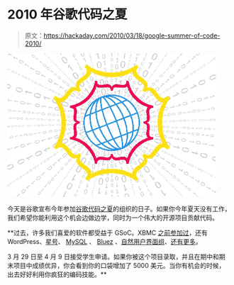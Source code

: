 # 2010 年谷歌代码之夏

> 原文：<https://hackaday.com/2010/03/18/google-summer-of-code-2010/>

![](img/6c91f1a899db99c4a8fff2115297b08c.png "google-summer-of-code-2010")

今天是谷歌宣布今年参加[谷歌代码之夏](http://socghop.appspot.com/)的组织的日子。如果你今年夏天没有工作，我们希望你能利用这个机会边做边学，同时为一个伟大的开源项目贡献代码。

 **过去，许多我们喜爱的软件都受益于 GSoC。XBMC [之前参加过](http://wiki.xbmc.org/index.php?title=Google_Summer_of_Code_2008)，还有 WordPress、[星号](http://hackaday.com/2010/01/20/sheevaplug-pbx/)、 [MySQL](http://hackaday.com/2008/08/23/mysqlgame-playing-with-database-queries/) 、 [Bluez](http://hackaday.com/2009/12/19/bluetooth-based-psuedorandom-number-generation/) 、[自然用户界面组](http://hackaday.com/2010/02/09/porta-touch-portable-multitouch/)、[还有更多](http://socghop.appspot.com/document/show/gsoc_program/google/gsoc2010/faqs#mentoring_orgs)。

3 月 29 日至 4 月 9 日接受学生申请。如果你被这个项目录取，并且在期中和期末项目中成绩优异，你会看到你的口袋增加了 5000 美元。当你有机会的时候，出去好好利用你疯狂的编码技能。**